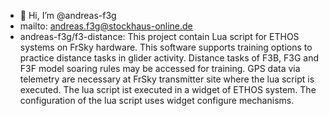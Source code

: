 - 👋 Hi, I’m @andreas-f3g
- mailto: andreas.f3g@stockhaus-online.de
- andreas-f3g/f3-distance: 
This project contain Lua script for ETHOS systems on FrSky hardware.
This software supports training options to practice distance tasks in glider activity. Distance tasks of F3B, F3G and F3F model soaring rules may be accessed for training.
GPS data via telemetry are necessary at FrSky transmitter site where the lua script is executed.
The lua script ist executed in a widget of ETHOS system. The configuration of the lua script uses widget configure mechanisms. 

